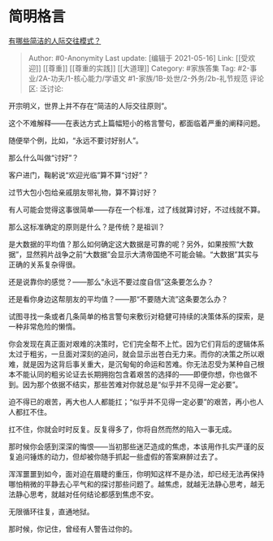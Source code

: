 # 简明格言
[有哪些简洁的人际交往模式？](https://www.zhihu.com/question/293390085/answer/726784502)

> Author: #0-Anonymity
> Last update: [编辑于 2021-05-16]
> Link: [[受欢迎]] [[尊重]] [[尊重的实践]] [[大道理]]
> Category: #家族答集
> Tag: #2-事业/2A-功夫/1-核心能力/学语文 #1-家族/1B-处世/2-外务/2b-礼节规范
> 评论区:
> 泛讨论:

开宗明义，世界上并不存在“简洁的人际交往原则”。

这个不难解释——在表达方式上篇幅短小的格言警句，都面临着严重的阐释问题。

随便举个例，比如，“永远不要讨好别人”。

那么什么叫做“讨好”？

客户进门，鞠躬说“欢迎光临”算不算“讨好”？

过节大包小包给亲戚朋友带礼物，算不算讨好？

有人可能会觉得这事很简单——存在一个标准，过了线就算讨好，不过线就不算。

那么这标准确定的原则是什么？是传统？是祖训？

是大数据的平均值？那么如何确定这大数据是可靠的呢？另外，如果按照“大数据”，显然鸦片战争之前“大数据”会显示大清帝国绝不可能会输。“大数据”其实与正确的关系复杂得很。

还是说靠你的感觉？——那么“永远不要过度自信”这条要怎么办？

还是看你身边这帮朋友的平均值？——那“不要随大流”这条要怎么办？

试图寻找一条或者几条简单的格言警句来敷衍对稳健可持续的决策体系的探索，是一种非常危险的懒惰。

你会发现在真正面对艰难的决策时，它们完全帮不上忙。因为它们背后的逻辑体系太过于粗劣，一旦面对深刻的追问，就会显示出苍白无力来。而你的决策之所以艰难，就是因为这背后事关重大，是沉甸甸的命运和苦难。你无法忍受为某种自己根本不能认同的粗劣论证去长期拥抱包含着艰苦的选择的——即便你想，你也做不到。因为那个依据不结实，那些苦难对你就总是“似乎并不见得一定必要”。

迫不得已的艰苦，再大也人人都能扛；“似乎并不见得一定必要”的艰苦，再小也人人都扛不住。

扛不住，你就会时时反复。反复得多了，你将自然而然的陷入一事无成。

那时候你会感到深深的悔恨——当初那些迷茫造成的焦虑，本该用作扎实严谨的反复追问锤炼的动力，但却被你随手抓起一些虚假的答案麻醉过去了。

浑浑噩噩到如今，面对迫在眉睫的重压，你明知这样不是办法，却已经无法再保持哪怕稍微的平静去心平气和的探讨那些问题了。越焦虑，就越无法静心思考，越无法静心思考，就越对任何结论都感到焦虑不安。

无限循环往复，直通地狱。

那时候，你记住，曾经有人警告过你的。

